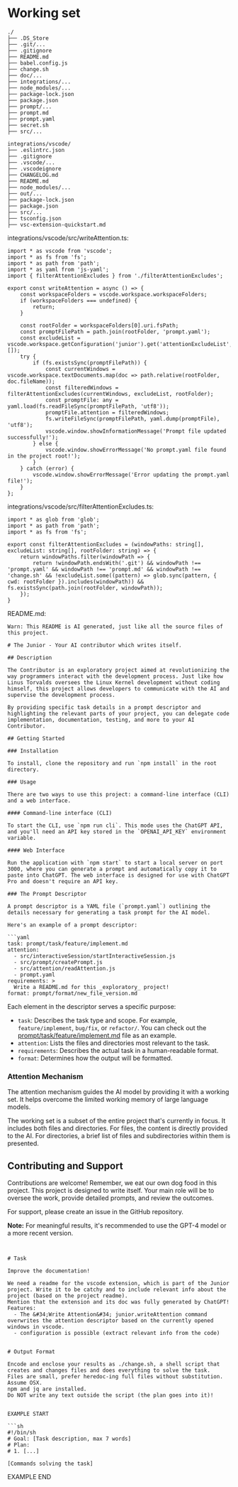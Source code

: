 # Working set

```
./
├── .DS_Store
├── .git/...
├── .gitignore
├── README.md
├── babel.config.js
├── change.sh
├── doc/...
├── integrations/...
├── node_modules/...
├── package-lock.json
├── package.json
├── prompt/...
├── prompt.md
├── prompt.yaml
├── secret.sh
├── src/...

```
```
integrations/vscode/
├── .eslintrc.json
├── .gitignore
├── .vscode/...
├── .vscodeignore
├── CHANGELOG.md
├── README.md
├── node_modules/...
├── out/...
├── package-lock.json
├── package.json
├── src/...
├── tsconfig.json
├── vsc-extension-quickstart.md

```
integrations/vscode/src/writeAttention.ts:
```
import * as vscode from 'vscode';
import * as fs from 'fs';
import * as path from 'path';
import * as yaml from 'js-yaml';
import { filterAttentionExcludes } from './filterAttentionExcludes';

export const writeAttention = async () => {
    const workspaceFolders = vscode.workspace.workspaceFolders;
    if (workspaceFolders === undefined) {
        return;
    }
    
    const rootFolder = workspaceFolders[0].uri.fsPath;
    const promptFilePath = path.join(rootFolder, 'prompt.yaml');
    const excludeList = vscode.workspace.getConfiguration('junior').get('attentionExcludeList', []);
    try {
        if (fs.existsSync(promptFilePath)) {
            const currentWindows = vscode.workspace.textDocuments.map(doc => path.relative(rootFolder, doc.fileName));
            const filteredWindows = filterAttentionExcludes(currentWindows, excludeList, rootFolder);
            const promptFile: any = yaml.load(fs.readFileSync(promptFilePath, 'utf8'));
            promptFile.attention = filteredWindows;
            fs.writeFileSync(promptFilePath, yaml.dump(promptFile), 'utf8');
            vscode.window.showInformationMessage('Prompt file updated successfully!');
        } else {
            vscode.window.showErrorMessage('No prompt.yaml file found in the project root!');
        }
    } catch (error) {
        vscode.window.showErrorMessage('Error updating the prompt.yaml file!');
    }
};

```

integrations/vscode/src/filterAttentionExcludes.ts:
```
import * as glob from 'glob';
import * as path from 'path';
import * as fs from 'fs';

export const filterAttentionExcludes = (windowPaths: string[], excludeList: string[], rootFolder: string) => {
    return windowPaths.filter(windowPath => {
        return !windowPath.endsWith('.git') && windowPath !== 'prompt.yaml' && windowPath !== 'prompt.md' && windowPath !== 'change.sh' && !excludeList.some((pattern) => glob.sync(pattern, { cwd: rootFolder }).includes(windowPath)) && fs.existsSync(path.join(rootFolder, windowPath));
    });
}

```

README.md:
```
Warn: This README is AI generated, just like all the source files of this project.

# The Junior - Your AI contributor which writes itself.

## Description

The Contributor is an exploratory project aimed at revolutionizing the way programmers interact with the development process. Just like how Linus Torvalds oversees the Linux Kernel development without coding himself, this project allows developers to communicate with the AI and supervise the development process.

By providing specific task details in a prompt descriptor and highlighting the relevant parts of your project, you can delegate code implementation, documentation, testing, and more to your AI Contributor.

## Getting Started

### Installation

To install, clone the repository and run `npm install` in the root directory.

### Usage

There are two ways to use this project: a command-line interface (CLI) and a web interface.

#### Command-line interface (CLI)

To start the CLI, use `npm run cli`. This mode uses the ChatGPT API, and you'll need an API key stored in the `OPENAI_API_KEY` environment variable.

#### Web Interface

Run the application with `npm start` to start a local server on port 3000, where you can generate a prompt and automatically copy it to paste into ChatGPT. The web interface is designed for use with ChatGPT Pro and doesn't require an API key.

### The Prompt Descriptor

A prompt descriptor is a YAML file (`prompt.yaml`) outlining the details necessary for generating a task prompt for the AI model.

Here's an example of a prompt descriptor:

```yaml
task: prompt/task/feature/implement.md
attention:
  - src/interactiveSession/startInteractiveSession.js
  - src/prompt/createPrompt.js
  - src/attention/readAttention.js
  - prompt.yaml
requirements: >
  Write a README.md for this _exploratory_ project!
format: prompt/format/new_file_version.md
```

Each element in the descriptor serves a specific purpose:
- `task`: Describes the task type and scope. For example, `feature/implement`, `bug/fix`, or `refactor/`. You can check out the [prompt/task/feature/implement.md](prompt/task/feature/implement.md) file as an example.
- `attention`: Lists the files and directories most relevant to the task.
- `requirements`: Describes the actual task in a human-readable format.
- `format`: Determines how the output will be formatted.

### Attention Mechanism

The attention mechanism guides the AI model by providing it with a working set. It helps overcome the limited working memory of large language models.

The working set is a subset of the entire project that's currently in focus. It includes both files and directories. For files, the content is directly provided to the AI. For directories, a brief list of files and subdirectories within them is presented.

## Contributing and Support

Contributions are welcome! Remember, we eat our own dog food in this project. This project is designed to write itself. Your main role will be to oversee the work, provide detailed prompts, and review the outcomes.

For support, please create an issue in the GitHub repository.

**Note:** For meaningful results, it's recommended to use the GPT-4 model or a more recent version.
```


# Task

Improve the documentation!

We need a readme for the vscode extension, which is part of the Junior project. Write it to be catchy and to include relevant info about the project (based on the project readme).
Mention that the extension and its doc was fully generated by ChatGPT!
Features: 
  - The &#34;Write Attention&#34; junior.writeAttention command overwrites the attention descriptor based on the currently opened windows in vscode.
  - configuration is possible (extract relevant info from the code)


# Output Format

Encode and enclose your results as ./change.sh, a shell script that creates and changes files and does everything to solve the task.
Files are small, prefer heredoc-ing full files without substitution.
Assume OSX.
npm and jq are installed.
Do NOT write any text outside the script (the plan goes into it)!


EXAMPLE START

```sh
#!/bin/sh
# Goal: [Task description, max 7 words]
# Plan:
# 1. [...]

[Commands solving the task]
```

EXAMPLE END

